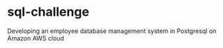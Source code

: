 # sql-challenge
Developing an employee database management system in Postgresql on Amazon AWS cloud 
